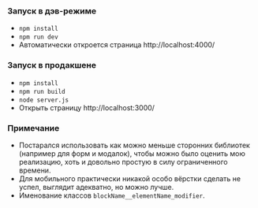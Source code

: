### Запуск в дэв-режиме
- `npm install`
- `npm run dev`
- Автоматически откроется страница http://localhost:4000/

### Запуск в продакшене
- `npm install`
- `npm run build`
- `node server.js`
- Открыть страницу http://localhost:3000/

### Примечание
- Постарался использовать как можно меньше сторонних библиотек (например для форм и модалок), чтобы можно было оценить мою реализацию, хоть и довольно простую в силу ограниченного времени.
- Для мобильного практически никакой особо вёрстки сделать не успел, выглядит адекватно, но можно лучше.
- Именование классов `blockName__elementName_modifier`.
